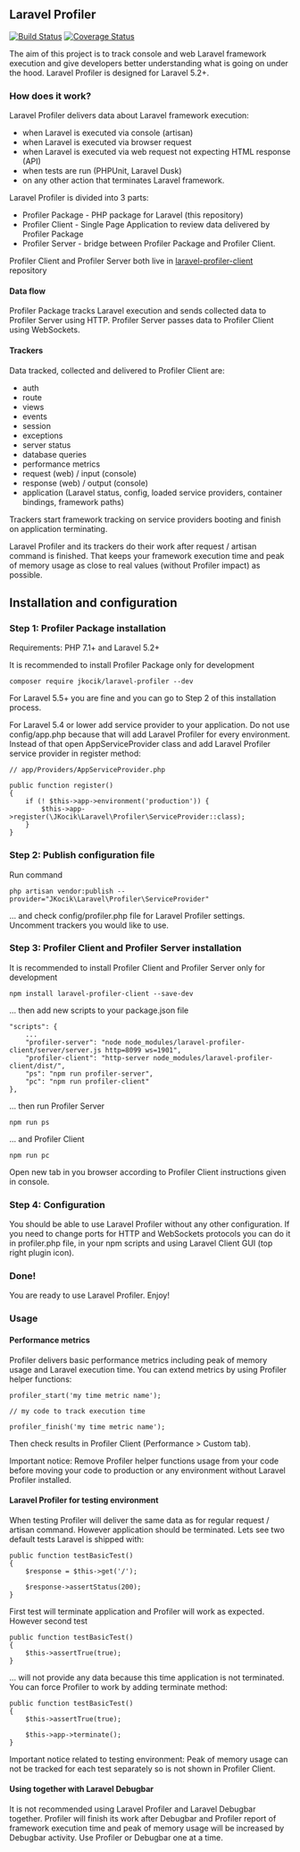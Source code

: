## Laravel Profiler

[![Build Status](https://travis-ci.org/jkocik/laravel-profiler.svg?branch=master)](https://travis-ci.org/jkocik/laravel-profiler)
[![Coverage Status](https://coveralls.io/repos/github/jkocik/laravel-profiler/badge.svg?branch=master)](https://coveralls.io/github/jkocik/laravel-profiler?branch=master)

The aim of this project is to track console and web Laravel framework execution and give developers
better understanding what is going on under the hood. Laravel Profiler is designed for Laravel 5.2+.

### How does it work?

Laravel Profiler delivers data about Laravel framework execution:
- when Laravel is executed via console (artisan)
- when Laravel is executed via browser request
- when Laravel is executed via web request not expecting HTML response (API)
- when tests are run (PHPUnit, Laravel Dusk)
- on any other action that terminates Laravel framework.

Laravel Profiler is divided into 3 parts:
- Profiler Package - PHP package for Laravel (this repository)
- Profiler Client - Single Page Application to review data delivered by Profiler Package
- Profiler Server - bridge between Profiler Package and Profiler Client.

Profiler Client and Profiler Server both live in [laravel-profiler-client](https://github.com/jkocik/laravel-profiler-client) repository

#### Data flow

Profiler Package tracks Laravel execution and sends collected data to Profiler Server using HTTP.
Profiler Server passes data to Profiler Client using WebSockets.

#### Trackers

Data tracked, collected and delivered to Profiler Client are:
- auth
- route
- views
- events
- session
- exceptions
- server status
- database queries
- performance metrics
- request (web) / input (console)
- response (web) / output (console)
- application (Laravel status, config, loaded service providers, container bindings, framework paths)

Trackers start framework tracking on service providers booting and finish on application terminating.

Laravel Profiler and its trackers do their work after request / artisan command is finished.
That keeps your framework execution time and peak of memory usage as close to real values (without Profiler impact)
as possible.

## Installation and configuration

### Step 1: Profiler Package installation

Requirements: PHP 7.1+ and Laravel 5.2+

It is recommended to install Profiler Package only for development

```
composer require jkocik/laravel-profiler --dev
```
For Laravel 5.5+ you are fine and you can go to Step 2 of this installation process.

For Laravel 5.4 or lower add service provider to your application.
Do not use config/app.php because that will add Laravel Profiler
for every environment. Instead of that open AppServiceProvider class
and add Laravel Profiler service provider in register method:

```
// app/Providers/AppServiceProvider.php

public function register()
{
    if (! $this->app->environment('production')) {
        $this->app->register(\JKocik\Laravel\Profiler\ServiceProvider::class);
    }
}
``` 
### Step 2: Publish configuration file

Run command
```
php artisan vendor:publish --provider="JKocik\Laravel\Profiler\ServiceProvider"
```

... and check config/profiler.php file for Laravel Profiler settings.
Uncomment trackers you would like to use.

### Step 3: Profiler Client and Profiler Server installation

It is recommended to install Profiler Client and Profiler Server only for development

```
npm install laravel-profiler-client --save-dev
```

... then add new scripts to your package.json file

```
"scripts": {
    ...
    "profiler-server": "node node_modules/laravel-profiler-client/server/server.js http=8099 ws=1901",
    "profiler-client": "http-server node_modules/laravel-profiler-client/dist/",
    "ps": "npm run profiler-server",
    "pc": "npm run profiler-client"    
},
```

... then run Profiler Server

```
npm run ps
```

... and Profiler Client

```
npm run pc
```

Open new tab in you browser according to Profiler Client instructions given in console.

### Step 4: Configuration

You should be able to use Laravel Profiler without any other configuration. If you need to change
ports for HTTP and WebSockets protocols you can do it in profiler.php file, in your npm scripts
and using Laravel Client GUI (top right plugin icon).

### Done!
 
You are ready to use Laravel Profiler. Enjoy!

### Usage

#### Performance metrics

Profiler delivers basic performance metrics including peak of memory usage and Laravel execution time.
You can extend metrics by using Profiler helper functions:

```
profiler_start('my time metric name');

// my code to track execution time

profiler_finish('my time metric name');
``` 

Then check results in Profiler Client (Performance > Custom tab). 

Important notice: Remove Profiler helper functions usage from your code
before moving your code to production or any environment without Laravel Profiler installed.

#### Laravel Profiler for testing environment

When testing Profiler will deliver the same data as for regular request / artisan command. However application should be
terminated. Lets see two default tests Laravel is shipped with:

```
public function testBasicTest()
{
    $response = $this->get('/');

    $response->assertStatus(200);
}
``` 

First test will terminate application and Profiler will work as expected. However second test

```
public function testBasicTest()
{
    $this->assertTrue(true);
}
```

... will not provide any data because this time application is not terminated. You can force
Profiler to work by adding terminate method:

```
public function testBasicTest()
{
    $this->assertTrue(true);
    
    $this->app->terminate();
}
```

Important notice related to testing environment: Peak of memory usage can not be tracked for each test separately
so is not shown in Profiler Client.

#### Using together with Laravel Debugbar

It is not recommended using Laravel Profiler and Laravel Debugbar together. Profiler will finish
its work after Debugbar and Profiler report of framework execution time and peak of memory usage will
be increased by Debugbar activity. Use Profiler or Debugbar one at a time.
